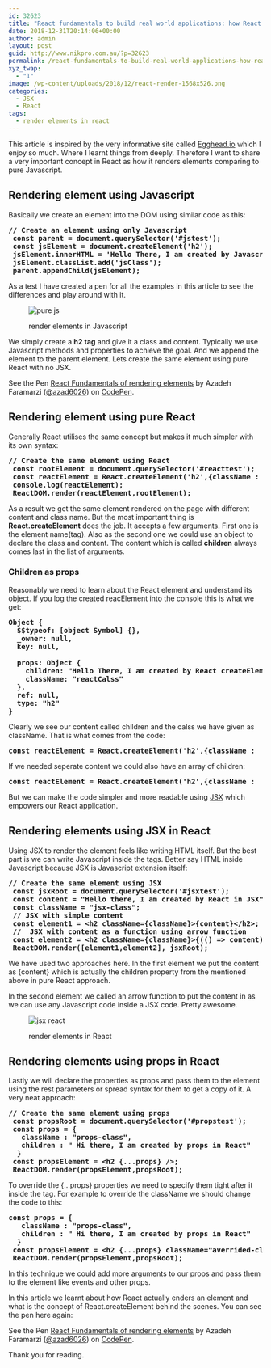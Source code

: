 ```yaml
---
id: 32623
title: "React fundamentals to build real world applications: how React renders elements"
date: 2018-12-31T20:14:06+00:00
author: admin
layout: post
guid: http://www.nikpro.com.au/?p=32623
permalink: /react-fundamentals-to-build-real-world-applications-how-react-renders-elements/
xyz_twap:
  - "1"
image: /wp-content/uploads/2018/12/react-render-1568x526.png
categories:
  - JSX
  - React
tags:
  - render elements in react
---
```


This article is inspired by the very informative site called <a rel="noreferrer noopener" aria-label="Egghead.io (opens in a new tab)" href="https://egghead.io/lessons" target="_blank">Egghead.io</a> which I enjoy so much. Where I learnt things from deeply. Therefore I want to share a very important concept in React as how it renders elements comparing to pure Javascript.

## Rendering element using Javascript

Basically we create an element into the DOM using similar code as this:

<pre class="wp-block-preformatted"><strong>// Create an element using only Javascript<br /> const parent = document.querySelector('#jstest');<br /> const jsElement = document.createElement('h2');<br /> jsElement.innerHTML = 'Hello There, I am created by Javascript';<br /> jsElement.classList.add('jsClass');<br /> parent.appendChild(jsElement);</strong></pre>

As a test I have created a pen for all the examples in this article to see the differences and play around with it.

<!-- ![render elements in Javascript](/images/pure-js.png) -->
<figure class="wp-block-image is-resized">

<img src="/images/pure-js.png" alt="pure js"/> <figcaption>render elements in Javascript</figcaption></figure>

We simply create a **h2 tag** and give it a class and content. Typically we use Javascript methods and properties to achieve the goal. And we append the element to the parent element. Lets create the same element using pure React with no JSX.

<p data-height="740" data-theme-id="0" data-slug-hash="vvJeJr" data-default-tab="js,result" data-user="azad6026" data-pen-title="React Fundamentals of rendering elements" class="codepen">
  See the Pen <a href="https://codepen.io/azad6026/pen/vvJeJr/">React Fundamentals of rendering elements</a> by Azadeh Faramarzi (<a href="https://codepen.io/azad6026">@azad6026</a>) on <a href="https://codepen.io">CodePen</a>.
</p>

## Rendering element using pure React

Generally React utilises the same concept but makes it much simpler with its own syntax:

<pre class="wp-block-preformatted"><strong>// Create the same element using React<br /> const rootElement = document.querySelector('#reacttest');<br /> const reactElement = React.createElement('h2',{className :  'reactCalss', children: 'Hello There, I am created by React createElement'});<br /> console.log(reactElement);<br /> ReactDOM.render(reactElement,rootElement);</strong></pre>

As a result we get the same element rendered on the page with different content and class name. But the most important thing is **React.createElement** does the job. It accepts a few arguments. First one is the element name(tag). Also as the second one we could use an object to declare the class and content. The content which is called **children** always comes last in the list of arguments.

### Children as props

Reasonably we need to learn about the React element and understand its object. If you log the created reacElement into the console this is what we get:

<pre class="wp-block-preformatted"><strong>Object {<br />  $$typeof: [object Symbol] {},<br />  _owner: null,<br />  key: null,<br /><br />  props: Object {<br />    children: "Hello There, I am created by React createElement",<br />    className: "reactCalss"<br />  },<br />  ref: null,<br />  type: "h2"<br />}</strong></pre>

Clearly we see our content called children and the calss we have given as className. That is what comes from the code:

<pre class="wp-block-preformatted"><strong>const reactElement = React.createElement('h2',{className :  'reactCalss', children: 'Hello There, I am created by React createElement'});</strong></pre>

If we needed seperate content we could also have an array of children:

<pre class="wp-block-preformatted"><strong>const reactElement = React.createElement('h2',{className :  'reactCalss', children: ['Hello There, ','I am created by React createElement']});</strong></pre>

But we can make the code simpler and more readable using [JSX](http://www.nikpro.com.au/explaining-jsx-with-some-examples/) which empowers our React application.

## Rendering elements using JSX in React

Using JSX to render the element feels like writing HTML itself. But the best part is we can write Javascript inside the tags. Better say HTML inside Javascript because JSX is Javascript extension itself:

<pre class="wp-block-preformatted"><strong>// Create the same element using JSX</strong><br /> <strong>const jsxRoot = document.querySelector('#jsxtest');</strong><br /> <strong>const content = "Hello there, I am created by React in JSX";</strong><br /> <strong>const className = "jsx-class";</strong><br /> <strong>// JSX with simple content&nbsp;</strong><br /> <strong>const element1 = &lt;h2 className={className}&gt;{content}&lt;/h2&gt;;</strong><br /> <strong>//&nbsp; JSX with content as a function using arrow function</strong><br /> <strong>const element2 = &lt;h2 className={className}&gt;{(() =&gt; content)()}&lt;/h2&gt;;</strong><br /> <strong>ReactDOM.render([element1,element2], jsxRoot);</strong> </pre>

We have used two approaches here. In the first element we put the content as {content} which is actually the children property from the mentioned above in pure React approach.

In the second element we called an arrow function to put the content in as we can use any Javascript code inside a JSX code. Pretty awesome.<figure class="wp-block-image">

<img src="http://www.nikpro.com.au/wp-content/uploads/2018/12/jsx-react-1024x538.png" alt="jsx react" class="wp-image-32627" srcset="http://testgatsby.local/wp-content/uploads/2018/12/jsx-react-1024x538.png 1024w, http://testgatsby.local/wp-content/uploads/2018/12/jsx-react-300x158.png 300w, http://testgatsby.local/wp-content/uploads/2018/12/jsx-react-768x403.png 768w, http://testgatsby.local/wp-content/uploads/2018/12/jsx-react.png 1200w" sizes="(max-width: 1024px) 100vw, 1024px" /> <figcaption>render elements in React</figcaption></figure>

## Rendering elements using props in React

Lastly we will declare the properties as props and pass them to the element using the rest parameters or spread syntax for them to get a copy of it. A very neat approach:

<pre class="wp-block-preformatted"><strong>// Create the same element using props</strong><br /> <strong>const propsRoot = document.querySelector('#propstest');</strong><br /> <strong>const props = {</strong><br /> <strong>  className : "props-class",</strong><br /> <strong>  children : " Hi there, I am created by props in React"</strong><br /> <strong>&nbsp;}</strong><br /> <strong>const propsElement = &lt;h2 {...props} /&gt;;</strong><br /> <strong>ReactDOM.render(propsElement,propsRoot);</strong></pre>

To override the {&#8230;props} properties we need to specify them tight after it inside the tag. For example to override the className we should change the code to this:

<pre class="wp-block-preformatted"><strong>const props = {</strong><br /> <strong>  className : "props-class",</strong><br /> <strong>  children : " Hi there, I am created by props in React"</strong><br /> <strong>&nbsp;}</strong><br /> <strong>const propsElement = &lt;h2 {...props} className="averrided-class" /&gt;;</strong><br /> <strong>ReactDOM.render(propsElement,propsRoot);</strong></pre>

In this technique we could add more arguments to our props and pass them to the element like events and other props.

In this article we learnt about how React actually enders an element and what is the concept of React.createElement behind the scenes. You can see the pen here again:

<p data-height="740" data-theme-id="0" data-slug-hash="vvJeJr" data-default-tab="js,result" data-user="azad6026" data-pen-title="React Fundamentals of rendering elements" class="codepen">
  See the Pen <a href="https://codepen.io/azad6026/pen/vvJeJr/">React Fundamentals of rendering elements</a> by Azadeh Faramarzi (<a href="https://codepen.io/azad6026">@azad6026</a>) on <a href="https://codepen.io">CodePen</a>.
</p>

Thank you for reading.
